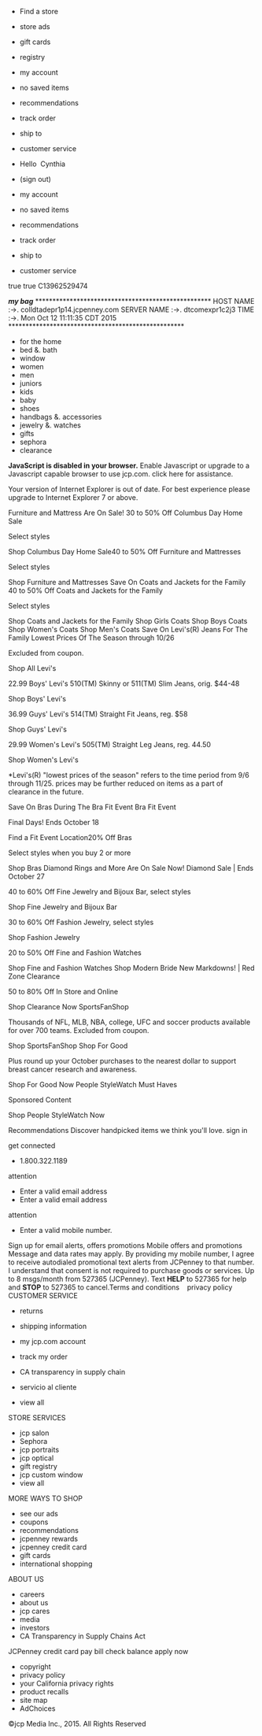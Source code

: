 *   Find a store
*   store ads
*   gift cards
*   registry

*   my account
*   no saved items
*   recommendations
*   track order
*   ship to

*   customer service
    

*   Hello  Cynthia
*   (sign out)
    
*   my account

*   no saved items
*   recommendations
*   track order
*   ship to

*   customer service
    

true true C13962529474

_**my bag**_ \*\*\*\*\*\*\*\*\*\*\*\*\*\*\*\*\*\*\*\*\*\*\*\*\*\*\*\*\*\*\*\*\*\*\*\*\*\*\*\*\*\*\*\*\*\*\*\*\*\*\* HOST NAME :->. colldtadepr1p14.jcpenney.com SERVER NAME :->. dtcomexpr1c2j3 TIME :->. Mon Oct 12 11:11:35 CDT 2015 \*\*\*\*\*\*\*\*\*\*\*\*\*\*\*\*\*\*\*\*\*\*\*\*\*\*\*\*\*\*\*\*\*\*\*\*\*\*\*\*\*\*\*\*\*\*\*\*\*\*\*

*   for the home
*   bed &. bath
*   window
*   women
*   men
*   juniors
*   kids
*   baby
*   shoes
*   handbags &. accessories
*   jewelry &. watches
*   gifts
*   sephora
*   clearance

**JavaScript is disabled in your browser.** Enable Javascript or upgrade to a Javascript capable browser to use jcp.com. click here for assistance.

Your version of Internet Explorer is out of date. For best experience please upgrade to Internet Explorer 7 or above.

Furniture and Mattress Are On Sale! 30 to 50% Off Columbus Day Home Sale

Select styles

Shop Columbus Day Home Sale40 to 50% Off Furniture and Mattresses

Select styles

Shop Furniture and Mattresses Save On Coats and Jackets for the Family 40 to 50% Off Coats and Jackets for the Family

Select styles

Shop Coats and Jackets for the Family Shop Girls Coats Shop Boys Coats Shop Women's Coats Shop Men's Coats Save On Levi's(R) Jeans For The Family Lowest Prices Of The Season through 10/26

Excluded from coupon.

Shop All Levi's

22.99 Boys' Levi's 510(TM) Skinny or 511(TM) Slim Jeans, orig. $44-48

Shop Boys' Levi's

36.99 Guys' Levi's 514(TM) Straight Fit Jeans, reg. $58

Shop Guys' Levi's  

29.99 Women's Levi's 505(TM) Straight Leg Jeans, reg. 44.50

Shop Women's Levi's

\*Levi's(R) "lowest prices of the season" refers to the time period from 9/6 through 11/25. prices may be further reduced on items as a part of clearance in the future.

Save On Bras During The Bra Fit Event Bra Fit Event

Final Days! Ends October 18

Find a Fit Event Location20% Off Bras

Select styles when you buy 2 or more

Shop Bras Diamond Rings and More Are On Sale Now! Diamond Sale | Ends October 27

40 to 60% Off Fine Jewelry and Bijoux Bar, select styles

Shop Fine Jewelry and Bijoux Bar

30 to 60% Off Fashion Jewelry, select styles

Shop Fashion Jewelry

20 to 50% Off Fine and Fashion Watches

Shop Fine and Fashion Watches Shop Modern Bride New Markdowns! | Red Zone Clearance

50 to 80% Off In Store and Online

Shop Clearance Now SportsFanShop

Thousands of NFL, MLB, NBA, college, UFC and soccer products available for over 700 teams. Excluded from coupon.

Shop SportsFanShop Shop For Good

Plus round up your October purchases to the nearest dollar to support breast cancer research and awareness.

Shop For Good Now People StyleWatch Must Haves

Sponsored Content

Shop People StyleWatch Now

Recommendations Discover handpicked items we think you'll love. sign in

get connected

*   1.800.322.1189

attention

*   Enter a valid email address
*   Enter a valid email address

attention

*   Enter a valid mobile number.

Sign up for email alerts, offers promotions Mobile offers and promotions Message and data rates may apply. By providing my mobile number, I agree to receive autodialed promotional text alerts from JCPenney to that number. I understand that consent is not required to purchase goods or services. Up to 8 msgs/month from 527365 (JCPenney). Text **HELP** to 527365 for help and **STOP** to 527365 to cancel.Terms and conditions    privacy policy CUSTOMER SERVICE

*   returns
*   shipping information
*   my jcp.com account
*   track my order
*   CA transparency in supply chain

*   servicio al cliente
*   view all

STORE SERVICES

*   jcp salon
*   Sephora
*   jcp portraits
*   jcp optical
*   gift registry
*   jcp custom window
*   view all

MORE WAYS TO SHOP

*   see our ads
*   coupons
*   recommendations
*   jcpenney rewards
*   jcpenney credit card
*   gift cards
*   international shopping

ABOUT US

*   careers
*   about us
*   jcp cares
*   media
*   investors
*   CA Transparency in Supply Chains Act

JCPenney credit card pay bill check balance apply now

*   copyright
*   privacy policy
*   your California privacy rights
*   product recalls
*   site map
*   AdChoices

©jcp Media Inc., 2015. All Rights Reserved